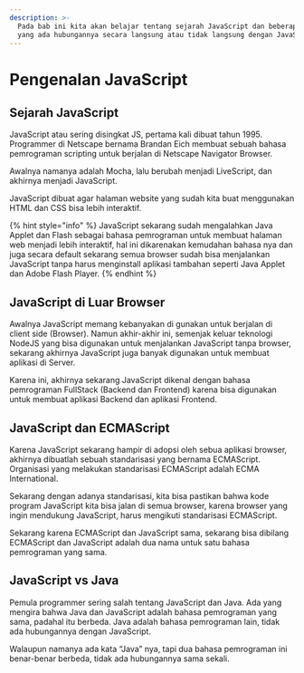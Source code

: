 ```yaml
---
description: >-
  Pada bab ini kita akan belajar tentang sejarah JavaScript dan beberapa hal
  yang ada hubungannya secara langsung atau tidak langsung dengan JavaScript.
---
```


# Pengenalan JavaScript

## Sejarah JavaScript

JavaScript atau sering disingkat JS, pertama kali dibuat tahun 1995. Programmer di Netscape bernama Brandan Eich membuat sebuah bahasa pemrograman scripting untuk berjalan di Netscape Navigator Browser.

Awalnya namanya adalah Mocha, lalu berubah menjadi LiveScript, dan akhirnya menjadi JavaScript.

JavaScript dibuat agar halaman website yang sudah kita buat menggunakan HTML dan CSS bisa lebih interaktif.

{% hint style="info" %}
JavaScript sekarang sudah mengalahkan Java Applet dan Flash sebagai bahasa pemrograman untuk membuat halaman web menjadi lebih interaktif, hal ini dikarenakan kemudahan bahasa nya dan juga secara default sekarang semua browser sudah bisa menjalankan JavaScript tanpa harus menginstall aplikasi tambahan seperti Java Applet dan Adobe Flash Player.
{% endhint %}

## JavaScript di Luar Browser

Awalnya JavaScript memang kebanyakan di gunakan untuk berjalan di client side \(Browser\). Namun akhir-akhir ini, semenjak keluar teknologi NodeJS yang bisa digunakan untuk menjalankan JavaScript tanpa browser, sekarang akhirnya JavaScript juga banyak digunakan untuk membuat aplikasi di Server.

Karena ini, akhirnya sekarang JavaScript dikenal dengan bahasa pemrograman FullStack \(Backend dan Frontend\) karena bisa digunakan untuk membuat aplikasi Backend dan aplikasi Frontend.

## JavaScript dan ECMAScript

Karena JavaScript sekarang hampir di adopsi oleh sebua aplikasi browser, akhirnya dibuatlah sebuah standarisasi yang bernama ECMAScript. Organisasi yang melakukan standarisasi ECMAScript adalah ECMA International.

Sekarang dengan adanya standarisasi, kita bisa pastikan bahwa kode program JavaScript kita bisa jalan di semua browser, karena browser yang ingin mendukung JavaScript, harus mengikuti standarisasi ECMAScript.

Sekarang karena ECMAScript dan JavaScript sama, sekarang bisa dibilang ECMAScript dan JavaScript adalah dua nama untuk satu bahasa pemrograman yang sama.

## JavaScript vs Java

Pemula programmer sering salah tentang JavaScript dan Java. Ada yang mengira bahwa Java dan JavaScript adalah bahasa pemrograman yang sama, padahal itu berbeda. Java adalah bahasa pemrograman lain, tidak ada hubungannya dengan JavaScript.

Walaupun namanya ada kata “Java” nya, tapi dua bahasa pemrograman ini benar-benar berbeda, tidak ada hubungannya sama sekali.



